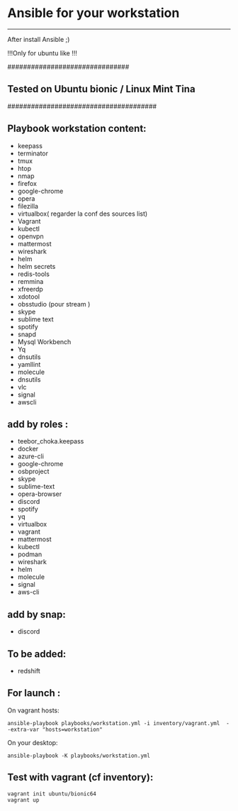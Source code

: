 # Ansible for your workstation
-----------------------------

After install Ansible ;) 


!!!Only for ubuntu like  !!!

###############################
## Tested on Ubuntu bionic / Linux Mint Tina
######################################
 
Playbook workstation content:  
-----------------------------------
- keepass
- terminator
- tmux
- htop
- nmap
- firefox
- google-chrome
- opera
- filezilla
- virtualbox( regarder la conf des sources list)
- Vagrant
- kubectl
- openvpn
- mattermost
- wireshark
- helm
- helm secrets
- redis-tools
- remmina
- xfreerdp
- xdotool
- obsstudio (pour stream )
- skype
- sublime text
- spotify
- snapd
- Mysql Workbench
- Yq
- dnsutils
- yamllint
- molecule
- dnsutils
- vlc
- signal
- awscli




add by roles : 
-----------------

- teebor_choka.keepass
- docker
- azure-cli
- google-chrome
- osbproject
- skype
- sublime-text
- opera-browser
- discord
- spotify
- yq
- virtualbox
- vagrant
- mattermost
- kubectl
- podman
- wireshark
- helm
- molecule
- signal
- aws-cli



add by snap: 
------------
- discord



To be added:  
-------------
- redshift


For launch : 
-------------

On vagrant hosts: 
```
ansible-playbook playbooks/workstation.yml -i inventory/vagrant.yml  --extra-var "hosts=workstation"
```

On your desktop:
```
ansible-playbook -K playbooks/workstation.yml 
```




Test with vagrant (cf inventory):
----------------------------------

```
vagrant init ubuntu/bionic64
vagrant up
```
